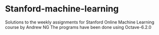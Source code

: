 # Stanford-machine-learning
Solutions to the weekly assignments for Stanford Online Machine Learning course by Andrew NG
The programs have been done using Octave-6.2.0
